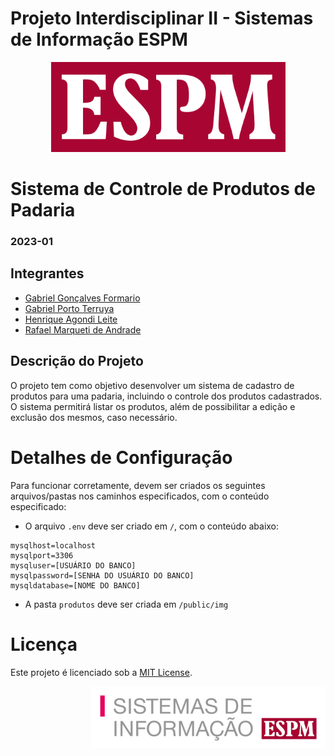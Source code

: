 # Projeto Interdisciplinar II - Sistemas de Informação ESPM

<p align="center">
    <a href="https://www.espm.br/cursos-de-graduacao/sistemas-de-informacao/"><img src="https://raw.githubusercontent.com/tech-espm/misc-template/main/logo.png" alt="Sistemas de Informação ESPM" style="width: 375px;"/></a>
</p>

# Sistema de Controle de Produtos de Padaria

### 2023-01

## Integrantes
- [Gabriel Gonçalves Formario](https://github.com/gaformario)
- [Gabriel Porto Terruya](https://github.com/gpterruya)
- [Henrique Agondi Leite](https://github.com/henrique0204)
- [Rafael Marqueti de Andrade](https://github.com/rafaelmarqueti)

## Descrição do Projeto

O projeto tem como objetivo desenvolver um sistema de cadastro de produtos para uma padaria, incluindo o controle dos produtos cadastrados. O sistema permitirá listar os produtos, além de possibilitar a edição e exclusão dos mesmos, caso necessário.

# Detalhes de Configuração

Para funcionar corretamente, devem ser criados os seguintes arquivos/pastas nos caminhos especificados, com o conteúdo especificado:

- O arquivo `.env` deve ser criado em `/`, com o conteúdo abaixo:
```
mysqlhost=localhost
mysqlport=3306
mysqluser=[USUÁRIO DO BANCO]
mysqlpassword=[SENHA DO USUÁRIO DO BANCO]
mysqldatabase=[NOME DO BANCO]
```

- A pasta `produtos` deve ser criada em `/public/img`

# Licença

Este projeto é licenciado sob a [MIT License](https://github.com/tech-espm/inter-2sem-2023-padaria/blob/main/LICENSE).

<p align="right">
    <a href="https://www.espm.br/cursos-de-graduacao/sistemas-de-informacao/"><img src="https://raw.githubusercontent.com/tech-espm/misc-template/main/logo-si-512.png" alt="Sistemas de Informação ESPM" style="width: 375px;"/></a>
</p>
